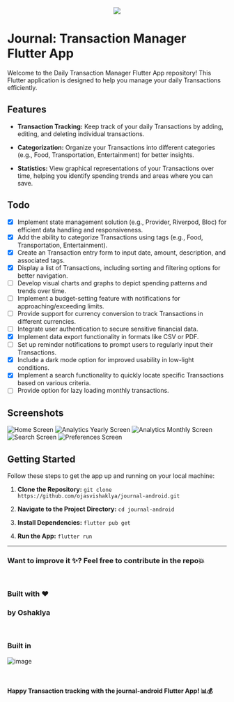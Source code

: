<div align = "center"><img src = "https://i.postimg.cc/j50FZJ90/Hackfest-23.png"/></div>

# Journal: Transaction Manager Flutter App

Welcome to the Daily Transaction Manager Flutter App repository! This Flutter application is
designed to help you manage your daily Transactions efficiently.

## Features

- **Transaction Tracking:** Keep track of your daily Transactions by adding, editing, and deleting
  individual transactions.

- **Categorization:** Organize your Transactions into different categories (e.g., Food,
  Transportation, Entertainment) for better insights.

- **Statistics:** View graphical representations of your Transactions over time, helping you
  identify spending trends and areas where you can save.

## Todo

- [X] Implement state management solution (e.g., Provider, Riverpod, Bloc) for efficient data
  handling and responsiveness.
- [X] Add the ability to categorize Transactions using tags (e.g., Food, Transportation,
  Entertainment).
- [X] Create an Transaction entry form to input date, amount, description, and associated tags.
- [X] Display a list of Transactions, including sorting and filtering options for better navigation.
- [ ] Develop visual charts and graphs to depict spending patterns and trends over time.
- [ ] Implement a budget-setting feature with notifications for approaching/exceeding limits.
- [ ] Provide support for currency conversion to track Transactions in different currencies.
- [ ] Integrate user authentication to secure sensitive financial data.
- [X] Implement data export functionality in formats like CSV or PDF.
- [ ] Set up reminder notifications to prompt users to regularly input their Transactions.
- [X] Include a dark mode option for improved usability in low-light conditions.
- [X] Implement a search functionality to quickly locate specific Transactions based on various
  criteria.
- [ ] Provide option for lazy loading monthly transactions.

## Screenshots

![Home Screen](/screenshots/Home.png)
![Analytics Yearly Screen](/screenshots/Yearly.png)
![Analytics Monthly Screen](/screenshots/Monthly.png)
![Search Screen](/screenshots/Search.png)
![Preferences Screen](/screenshots/Preferences.png)

## Getting Started

Follow these steps to get the app up and running on your local machine:

1. **Clone the Repository:** `git clone https://github.com/ojasvishaklya/journal-android.git`

2. **Navigate to the Project Directory:** `cd journal-android`

3. **Install Dependencies:** `flutter pub get`

4. **Run the App:** `flutter run`

---

### Want to improve it ✨? Feel free to contribute in the repo💥

<br>

### Built with 	❤️ 
### by Oshaklya

<br>

### Built in 
![image](https://github.com/DSC-JSS-NOIDA/Doingly/assets/106909291/c3a45572-44f8-4dd1-81a4-70e7f769b7fa)

<br>

#### Happy Transaction tracking with the journal-android Flutter App! 📊💰
